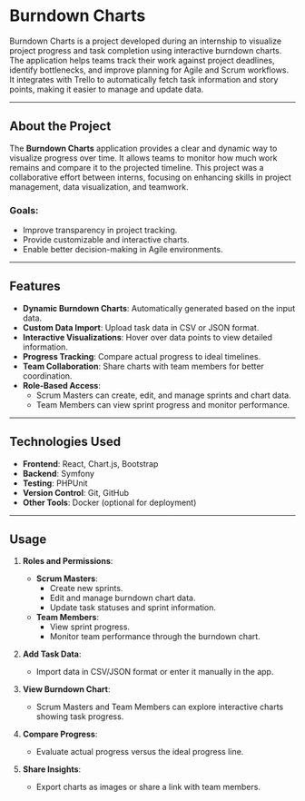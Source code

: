 # Burndown Charts

Burndown Charts is a project developed during an internship to visualize project progress and task completion using interactive burndown charts. The application helps teams track their work against project deadlines, identify bottlenecks, and improve planning for Agile and Scrum workflows. It integrates with Trello to automatically fetch task information and story points, making it easier to manage and update data.

---

## About the Project

The **Burndown Charts** application provides a clear and dynamic way to visualize progress over time. It allows teams to monitor how much work remains and compare it to the projected timeline. This project was a collaborative effort between interns, focusing on enhancing skills in project management, data visualization, and teamwork.

### Goals:

- Improve transparency in project tracking.
- Provide customizable and interactive charts.
- Enable better decision-making in Agile environments.

---

## Features

- **Dynamic Burndown Charts**: Automatically generated based on the input data.
- **Custom Data Import**: Upload task data in CSV or JSON format.
- **Interactive Visualizations**: Hover over data points to view detailed information.
- **Progress Tracking**: Compare actual progress to ideal timelines.
- **Team Collaboration**: Share charts with team members for better coordination.
- **Role-Based Access**:
  - Scrum Masters can create, edit, and manage sprints and chart data.
  - Team Members can view sprint progress and monitor performance.

---

## Technologies Used

- **Frontend**: React, Chart.js, Bootstrap
- **Backend**: Symfony
- **Testing**: PHPUnit
- **Version Control**: Git, GitHub
- **Other Tools**: Docker (optional for deployment)

---

## Usage

1. **Roles and Permissions**:

   - **Scrum Masters**:
     - Create new sprints.
     - Edit and manage burndown chart data.
     - Update task statuses and sprint information.
   - **Team Members**:
     - View sprint progress.
     - Monitor team performance through the burndown chart.

2. **Add Task Data**:

   - Import data in CSV/JSON format or enter it manually in the app.

3. **View Burndown Chart**:

   - Scrum Masters and Team Members can explore interactive charts showing task progress.

4. **Compare Progress**:

   - Evaluate actual progress versus the ideal progress line.

5. **Share Insights**:

   - Export charts as images or share a link with team members.
